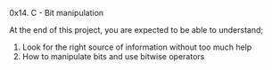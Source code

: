 0x14. C - Bit manipulation

At the end of this project, you are expected to be able to understand;
1. Look for the right source of information without too much help
2. How to manipulate bits and use bitwise operators
